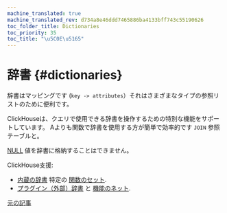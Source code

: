 ```yaml
---
machine_translated: true
machine_translated_rev: d734a8e46ddd7465886ba4133bff743c55190626
toc_folder_title: Dictionaries
toc_priority: 35
toc_title: "\u5C0E\u5165"
---
```


# 辞書 {#dictionaries}

辞書はマッピングです (`key -> attributes`）それはさまざまなタイプの参照リストのために便利です。

ClickHouseは、クエリで使用できる辞書を操作するための特別な機能をサポートしています。 Aよりも関数で辞書を使用する方が簡単で効率的です `JOIN` 参照テーブルと。

[NULL](../../sql-reference/syntax.md#null-literal) 値を辞書に格納することはできません。

ClickHouse支援:

-   [内蔵の辞書](internal-dicts.md#internal_dicts) 特定の [関数のセット](../../sql-reference/functions/ym-dict-functions.md).
-   [プラグイン（外部）辞書](external-dictionaries/external-dicts.md#dicts-external-dicts) と [機能のネット](../../sql-reference/functions/ext-dict-functions.md).

[元の記事](https://clickhouse.tech/docs/en/query_language/dicts/) <!--hide-->
